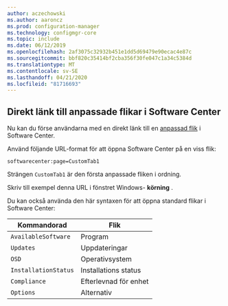 ```yaml
---
author: aczechowski
ms.author: aaroncz
ms.prod: configuration-manager
ms.technology: configmgr-core
ms.topic: include
ms.date: 06/12/2019
ms.openlocfilehash: 2af3075c32932b451e1dd5d69479e90ecac4e87c
ms.sourcegitcommit: bbf820c35414bf2cba356f30fe047c1a34c5384d
ms.translationtype: MT
ms.contentlocale: sv-SE
ms.lasthandoff: 04/21/2020
ms.locfileid: "81716693"
---
```

## <a name="direct-link-to-custom-tabs-in-software-center"></a><a name="bkmk_swctr"></a>Direkt länk till anpassade flikar i Software Center

<!--4655176-->

Nu kan du förse användarna med en direkt länk till en [anpassad flik](../../../../clients/deploy/about-client-settings.md#software-center-tab-visibility) i Software Center.

Använd följande URL-format för att öppna Software Center på en viss flik:

`softwarecenter:page=CustomTab1`

Strängen `CustomTab1` är den första anpassade fliken i ordning.

Skriv till exempel denna URL i fönstret Windows- **körning** .

Du kan också använda den här syntaxen för att öppna standard flikar i Software Center:

|Kommandorad  |Flik  |
|---------|---------|
|`AvailableSoftware`|Program|
|`Updates`|Uppdateringar|
|`OSD`|Operativsystem|
|`InstallationStatus`|Installations status|
|`Compliance`|Efterlevnad för enhet|
|`Options`|Alternativ|
